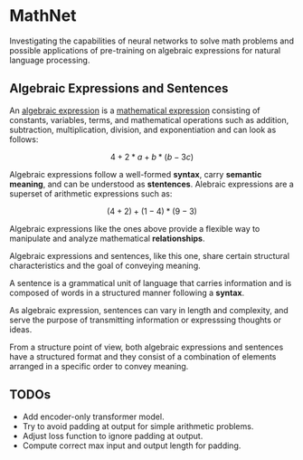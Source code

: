 # MathNet

Investigating the capabilities of neural networks to solve math problems and 
possible applications of pre-training on algebraic expressions for natural 
language processing.

## Algebraic Expressions and Sentences

An [algebraic expression](https://en.wikipedia.org/wikiAlgebraic_expression) is a [mathematical expression](https://en.wikipedia.org/wiki/Expression_(mathematics)) consisting of constants, variables, terms, and mathematical operations such as addition, subtraction, multiplication, division, and exponentiation and can look as follows:

$$4 + 2*a + b*(b - 3c)$$

Algebraic expressions follow a well-formed **syntax**, carry **semantic meaning**, and can be understood as **stentences**. Alebraic expressions are a superset of arithmetic expressions such as:

$$(4 + 2) + (1-4)*(9 - 3)$$

Algebraic expressions like the ones above provide a flexible way to manipulate and analyze mathematical **relationships**.

Algebraic expressions and sentences, like this one, share certain structural characteristics and the goal of conveying meaning.

A sentence is a grammatical unit of language that carries information and is composed of words in a structured manner following a **syntax**.

As algebraic expression, sentences can vary in length and complexity, and serve the purpose of transmitting information or expresssing thoughts or ideas.

From a structure point of view, both algebraic expressions and sentences have a structured format and they consist of a combination of elements arranged in a specific order to convey meaning.

## TODOs

- Add encoder-only transformer model.
- Try to avoid padding at output for simple arithmetic problems.
- Adjust loss function to ignore padding at output.
- Compute correct max input and output length for padding.
